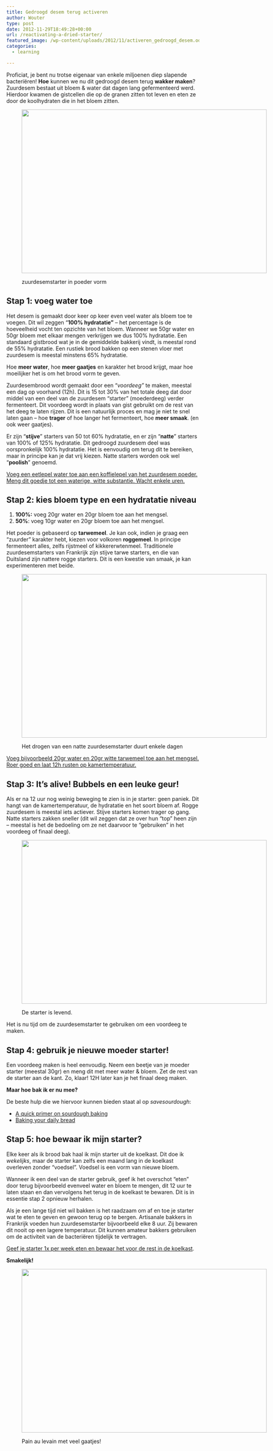 ```yaml
---
title: Gedroogd desem terug activeren
author: Wouter
type: post
date: 2012-11-29T18:49:28+00:00
url: /reactivating-a-dried-starter/
featured_image: /wp-content/uploads/2012/11/activeren_gedroogd_desem.odt.jpg
categories:
  - learning

---
```

Proficiat, je bent nu trotse eigenaar van enkele miljoenen diep slapende bacteriëren! **Hoe** kunnen we nu dit gedroogd desem terug **wakker maken**? Zuurdesem bestaat uit bloem & water dat dagen lang gefermenteerd werd. Hierdoor kwamen de gistcellen die op de granen zitten tot leven en eten ze door de koolhydraten die in het bloem zitten.<figure id="attachment_497" style="width: 640px" class="wp-caption aligncenter">

[<img class="size-full wp-image-497" title="activeren_gedroogd_desem.odt" src="https://redzuurdesem.be/wp-content/uploads/2012/11/activeren_gedroogd_desem.odt.jpg" alt="" width="640" height="427" srcset="https://redzuurdesem.be/wp-content/uploads/2012/11/activeren_gedroogd_desem.odt.jpg 640w, https://redzuurdesem.be/wp-content/uploads/2012/11/activeren_gedroogd_desem.odt-300x200.jpg 300w" sizes="(max-width: 640px) 100vw, 640px" />][1]<figcaption class="wp-caption-text">zuurdesemstarter in poeder vorm</figcaption></figure> 

## Stap 1: voeg water toe

Het desem is gemaakt door keer op keer even veel water als bloem toe te voegen. Dit wil zeggen “**100% hydratatie”** &#8211; het percentage is de hoeveelheid vocht ten opzichte van het bloem. Wanneer we 50gr water en 50gr bloem met elkaar mengen verkrijgen we dus 100% hydratatie. Een standaard gistbrood wat je in de gemiddelde bakkerij vindt, is meestal rond de 55% hydratatie. Een rustiek brood bakken op een stenen vloer met zuurdesem is meestal minstens 65% hydratatie.

Hoe **meer water**, hoe **meer gaatjes** en karakter het brood krijgt, maar hoe moeilijker het is om het brood vorm te geven.

Zuurdesembrood wordt gemaakt door een “_voordeeg”_ te maken, meestal een dag op voorhand (12h). Dit is 15 tot 30% van het totale deeg dat door middel van een deel van de zuurdesem “starter” (moederdeeg) verder fermenteert. Dit voordeeg wordt in plaats van gist gebruikt om de rest van het deeg te laten rijzen. Dit is een natuurlijk proces en mag je niet te snel laten gaan – hoe **trager** of hoe langer het fermenteert, hoe **meer smaak**. (en ook weer gaatjes).

Er zijn “**stijve**” starters van 50 tot 60% hydratatie, en er zijn “**natte**” starters van 100% of 125% hydratatie. Dit gedroogd zuurdesem deel was oorspronkelijk 100% hydratatie. Het is eenvoudig om terug dit te bereiken, maar in principe kan je dat vrij kiezen. Natte starters worden ook wel “**poolish**” genoemd.

<span style="text-decoration: underline;">Voeg een eetlepel water toe aan een koffielepel van het zuurdesem poeder. Meng dit goedje tot een waterige, witte substantie. Wacht enkele uren.</span>

## Stap 2: kies bloem type en een hydratatie niveau

  1. **100%:** voeg 20gr water en 20gr bloem toe aan het mengsel.
  2. **50%**: voeg 10gr water en 20gr bloem toe aan het mengsel.

Het poeder is gebaseerd op **tarwemeel**. Je kan ook, indien je graag een “zuurder” karakter hebt, kiezen voor volkoren **roggemeel**. In principe fermenteert alles, zelfs rijstmeel of kikkererwtenmeel. Traditionele zuurdesemstarters van Frankrijk zijn stijve tarwe starters, en die van Duitsland zijn nattere rogge starters. Dit is een kwestie van smaak, je kan experimenteren met beide.<figure id="attachment_498" style="width: 640px" class="wp-caption aligncenter">

[<img class="size-full wp-image-498" title="activeren_gedroogd_desem.odt_2" src="https://redzuurdesem.be/wp-content/uploads/2012/11/activeren_gedroogd_desem.odt_2.jpg" alt="" width="640" height="427" srcset="https://redzuurdesem.be/wp-content/uploads/2012/11/activeren_gedroogd_desem.odt_2.jpg 640w, https://redzuurdesem.be/wp-content/uploads/2012/11/activeren_gedroogd_desem.odt_2-300x200.jpg 300w" sizes="(max-width: 640px) 100vw, 640px" />][2]<figcaption class="wp-caption-text">Het drogen van een natte zuurdesemstarter duurt enkele dagen</figcaption></figure> 

<span style="text-decoration: underline;">Voeg bijvoorbeeld 20gr water en 20gr witte tarwemeel toe aan het mengsel. Roer goed en laat 12h rusten op kamertemperatuur.</span>

## Stap 3: It&#8217;s alive! Bubbels en een leuke geur!

Als er na 12 uur nog weinig beweging te zien is in je starter: geen paniek. Dit hangt van de kamertemperatuur, de hydratatie en het soort bloem af. Rogge zuurdesem is meestal iets actiever. Stijve starters komen trager op gang. Natte starters zakken sneller (dit wil zeggen dat ze over hun “top” heen zijn – meestal is het de bedoeling om ze net daarvoor te “gebruiken” in het voordeeg of finaal deeg).<figure id="attachment_499" style="width: 640px" class="wp-caption aligncenter">

[<img class="size-full wp-image-499" title="activeren_gedroogd_desem.odt_3" src="https://redzuurdesem.be/wp-content/uploads/2012/11/activeren_gedroogd_desem.odt_3.jpg" alt="" width="640" height="427" srcset="https://redzuurdesem.be/wp-content/uploads/2012/11/activeren_gedroogd_desem.odt_3.jpg 640w, https://redzuurdesem.be/wp-content/uploads/2012/11/activeren_gedroogd_desem.odt_3-300x200.jpg 300w" sizes="(max-width: 640px) 100vw, 640px" />][3]<figcaption class="wp-caption-text">De starter is levend.</figcaption></figure> 

Het is nu tijd om de zuurdesemstarter te gebruiken om een voordeeg te maken.

## Stap 4: gebruik je nieuwe moeder starter!

Een voordeeg maken is heel eenvoudig. Neem een beetje van je moeder starter (meestal 30gr) en meng dit met meer water & bloem. Zet de rest van de starter aan de kant. Zo, klaar! 12H later kan je het finaal deeg maken.

**Maar hoe bak ik er nu mee?**

De beste hulp die we hiervoor kunnen bieden staat al op _savesourdough_:

  * [A quick primer on sourdough baking][4]
  * [Baking your daily bread][5]

## Stap 5: hoe bewaar ik mijn starter?

Elke keer als ik brood bak haal ik mijn starter uit de koelkast. Dit doe ik _wekelijks_, maar de starter kan zelfs een maand lang in de koelkast overleven zonder “voedsel”. Voedsel is een vorm van nieuwe bloem.

Wanneer ik een deel van de starter gebruik, geef ik het overschot “eten” door terug bijvoorbeeld evenveel water en bloem te mengen, dit 12 uur te laten staan en dan vervolgens het terug in de koelkast te bewaren. Dit is in essentie stap 2 opnieuw herhalen.

Als je een lange tijd niet wil bakken is het raadzaam om af en toe je starter wat te eten te geven en gewoon terug op te bergen. Artisanale bakkers in Frankrijk voeden hun zuurdesemstarter bijvoorbeeld elke 8 uur. Zij bewaren dit nooit op een lagere temperatuur. Dit kunnen amateur bakkers gebruiken om de activiteit van de bacteriëren tijdelijk te vertragen.

<span style="text-decoration: underline;">Geef je starter 1x per week eten en bewaar het voor de rest in de koelkast</span>.

**Smakelijk!**<figure id="attachment_500" style="width: 640px" class="wp-caption aligncenter">

[<img class="size-full wp-image-500" title="activeren_gedroogd_desem.odt_4" src="https://redzuurdesem.be/wp-content/uploads/2012/11/activeren_gedroogd_desem.odt_4.jpg" alt="" width="640" height="427" srcset="https://redzuurdesem.be/wp-content/uploads/2012/11/activeren_gedroogd_desem.odt_4.jpg 640w, https://redzuurdesem.be/wp-content/uploads/2012/11/activeren_gedroogd_desem.odt_4-300x200.jpg 300w" sizes="(max-width: 640px) 100vw, 640px" />][6]<figcaption class="wp-caption-text">Pain au levain met veel gaatjes!</figcaption></figure>

 [1]: https://redzuurdesem.be/wp-content/uploads/2012/11/activeren_gedroogd_desem.odt.jpg
 [2]: https://redzuurdesem.be/wp-content/uploads/2012/11/activeren_gedroogd_desem.odt_2.jpg
 [3]: https://redzuurdesem.be/wp-content/uploads/2012/11/activeren_gedroogd_desem.odt_3.jpg
 [4]: https://redzuurdesem.be/a-quick-primer-on-sourdough-baking/ "A quick primer on sourdough baking"
 [5]: https://redzuurdesem.be/baking-your-daily-bread/ "Baking your daily bread"
 [6]: https://redzuurdesem.be/wp-content/uploads/2012/11/activeren_gedroogd_desem.odt_4.jpg